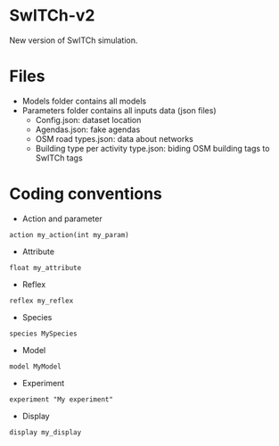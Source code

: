 # SwITCh-v2
New version of SwITCh simulation.

# Files
 - Models folder contains all models
 - Parameters folder contains all inputs data (json files)
    - Config.json: dataset location
    - Agendas.json: fake agendas
    - OSM road types.json: data about networks 
    - Building type per activity type.json: biding OSM building tags to SwITCh tags

# Coding conventions
 - Action and parameter
 ```gaml 
 action my_action(int my_param)
 ```
 - Attribute
 ```gaml
 float my_attribute
 ```
 - Reflex
 ```gaml
 reflex my_reflex
 ```
 - Species
 ```gaml
 species MySpecies
 ```
 - Model
 ```gaml
 model MyModel
 ```
 - Experiment
 ```gaml
 experiment "My experiment"
 ```
 - Display
 ```gaml
 display my_display
 ```
 
